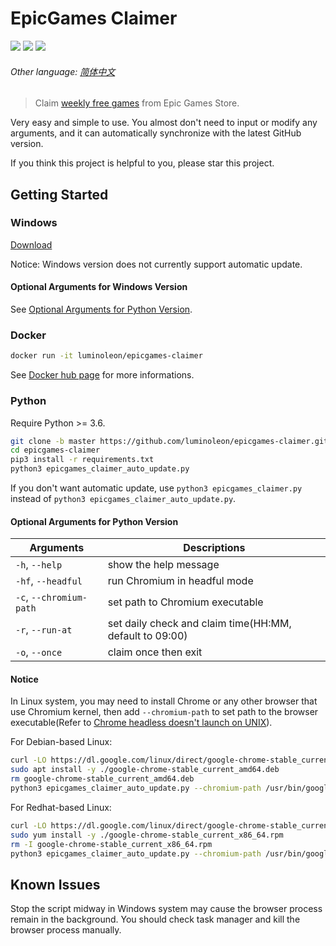 # EpicGames Claimer

<!-- [START badges] -->

![](https://img.shields.io/badge/language-python-3572A5.svg) ![](https://img.shields.io/github/license/luminoleon/epicgames-claimer.svg) ![](https://img.shields.io/github/last-commit/luminoleon/epicgames-claimer.svg)

<!-- [END badges] -->

###### Other language: [简体中文](docs/README_ZH.md)

> Claim [weekly free games](https://www.epicgames.com/store/free-games) from Epic Games Store.

Very easy and simple to use. You almost don't need to input or modify any arguments, and it can automatically synchronize with the latest GitHub version.

If you think this project is helpful to you, please star this project.

## Getting Started

### Windows

[Download](https://github.com/luminoleon/epicgames-claimer/releases)

Notice: Windows version does not currently support automatic update.

#### Optional Arguments for Windows Version

See [Optional Arguments for Python Version](#optional-arguments-for-python-version).

### Docker

``` bash
docker run -it luminoleon/epicgames-claimer
```

See [Docker hub page](https://hub.docker.com/r/luminoleon/epicgames-claimer) for more informations.

### Python

Require Python >= 3.6.

``` bash
git clone -b master https://github.com/luminoleon/epicgames-claimer.git
cd epicgames-claimer
pip3 install -r requirements.txt
python3 epicgames_claimer_auto_update.py
```

If you don't want automatic update, use `python3 epicgames_claimer.py` instead of `python3 epicgames_claimer_auto_update.py`.

#### Optional Arguments for Python Version

| Arguments               | Descriptions                                            |
|------------------------ | ------------------------------------------------------- |
| `-h`, `--help`          | show the help message                                   |
| `-hf`, `--headful`      | run Chromium in headful mode                            |
| `-c`, `--chromium-path` | set path to Chromium executable                         |
| `-r`, `--run-at`        | set daily check and claim time(HH:MM, default to 09:00) |
| `-o`, `--once`          | claim once then exit                                    |

#### Notice

In Linux system, you may need to install Chrome or any other browser that use Chromium kernel, then add `--chromium-path` to set path to the browser executable(Refer to [Chrome headless doesn't launch on UNIX](https://github.com/puppeteer/puppeteer/blob/main/docs/troubleshooting.md#chrome-headless-doesnt-launch-on-unix)).

For Debian-based Linux:

``` bash
curl -LO https://dl.google.com/linux/direct/google-chrome-stable_current_amd64.deb
sudo apt install -y ./google-chrome-stable_current_amd64.deb
rm google-chrome-stable_current_amd64.deb
python3 epicgames_claimer_auto_update.py --chromium-path /usr/bin/google-chrome
```

For Redhat-based Linux:

``` bash
curl -LO https://dl.google.com/linux/direct/google-chrome-stable_current_x86_64.rpm
sudo yum install -y ./google-chrome-stable_current_x86_64.rpm
rm -I google-chrome-stable_current_x86_64.rpm
python3 epicgames_claimer_auto_update.py --chromium-path /usr/bin/google-chrome
```

## Known Issues

Stop the script midway in Windows system may cause the browser process remain in the background. You should check task manager and kill the browser process manually.
